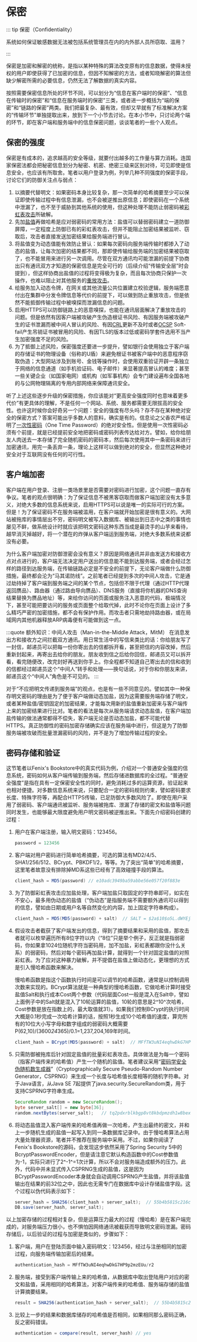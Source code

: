 # 保密

::: tip 保密（Confidentiality）

系统如何保证敏感数据无法被包括系统管理员在内的内外部人员所窃取、滥用？

:::

保密是加密和解密的统称，是指以某种特殊的算法改变原有的信息数据，使得未授权的用户即使获得了已加密的信息，但因不知解密的方法，或者知晓解密的算法但缺少解密所需的必要信息，仍然无法了解数据的真实内容。

按照需要保密信息所处的环节不同，可以划分为“信息在客户端时的保密”、“信息在传输时的保密”和“信息在服务端时的保密”三类，或者进一步概括为“端的保密”和“链路的保密”两类。我们把最复杂、最有效，但却又早就有了标准解决方案的“传输环节”单独提取出来，放到下一个小节去讨论。在本小节中，只讨论两个端的环节，即在客户端和服务端中的信息保密问题，谈谈笔者的一些个人观点。

## 保密的强度

保密是有成本的，追求越高的安全等级，就要付出越多的工作量与算力消耗。连国家保密法都会把秘密信息划分为秘密、机密、绝密三级来区别对待，可见即使是信息安全，也应该有所取舍。笔者以用户登录为例，列举几种不同强度的保密手段，讨论它们的防御关注点与弱点：

1. 以摘要代替明文：如果密码本身比较复杂，那一次简单的哈希摘要至少可以保证即使传输过程中有信息泄漏，也不会被逆推出原信息；即使密码在一个系统中泄漏了，也不至于威胁到其他系统的使用，但这种处理不能防止弱密码被[彩虹表攻击](https://en.wikipedia.org/wiki/Rainbow_table)所破解。
2. 先加[盐值](https://en.wikipedia.org/wiki/Salt_(cryptography))再做哈希是应对弱密码的常用方法：盐值可以替弱密码建立一道防御屏障，一定程度上防御已有的彩虹表攻击，但并不能阻止加密结果被监听、窃取后，攻击者直接发送加密结果给服务端进行冒认。
3. 将盐值变为动态值能有效防止冒认：如果每次密码向服务端传输时都掺入了动态的盐值，让每次加密的结果都不同，那即使传输给服务端的加密结果被窃取了，也不能冒用来进行另一次调用。尽管在双方通讯均可能泄漏的前提下协商出只有通讯双方才知道的保密信息是完全可行的（后续介绍“传输安全层”时会提到），但这样协商出盐值的过程将变得极为复杂，而且每次协商只保护一次操作，也难以阻止对其他服务的[重放攻击](https://en.wikipedia.org/wiki/Replay_attack)。
4. 给服务加入动态令牌，在网关或其他流量公共位置建立校验逻辑，服务端愿意付出在集群中分发令牌信息等代价的前提下，可以做到防止重放攻击，但是依然不能抵御传输过程中被嗅探而泄漏信息的问题。
5. 启用HTTPS可以防御链路上的恶意嗅探，也能在通讯层面解决了重放攻击的问题。但是依然有因客户端被攻破产生伪造根证书风险、有因服务端被攻破产生的证书泄漏而被中间人冒认的风险、有因[CRL](https://en.wikipedia.org/wiki/Certificate_revocation_list)更新不及时或者[OCSP](https://en.wikipedia.org/wiki/Online_Certificate_Status_Protocol) Soft-fail产生吊销证书被冒用的风险、有因TLS的版本过低或密码学套件选用不当产生加密强度不足的风险。
6. 为了抵御上述风险，保密强度还要进一步提升，譬如银行会使用独立于客户端的存储证书的物理设备（俗称的U盾）来避免根证书被客户端中的恶意程序窃取伪造；大型网站涉及到账号、金钱等操作时，会使用双重验证开辟一条独立于网络的信息通道（如手机验证码、电子邮件）来显著提高冒认的难度；甚至一些关键企业（如国家电网）或机构（如军事机构）会专门建设遍布全国各地的与公网物理隔离的专用内部网络来保障通讯安全。

听了上述这些逐步升级的保密措施，你应该能对“更高安全强度同时也意味着更多代价”有更具体的理解，不是任何一个网站、系统、服务都需要无限拔高的安全性。也许这时候你会好奇另一个问题：安全的强度有尽头吗？存不存在某种绝对安全的保密方式？答案可能出乎多数人的意料，确实是有的。信息论之父香农严格证明了[一次性密码](https://en.wikipedia.org/wiki/One-time_password)（One Time Password）的绝对安全性。但是使用一次性密码必须有个前提，就是已经提前安全地把密码或密码列表传达给对方。譬如，给你给朋友人肉送去一本存储了完全随机密码的密码本，然后每次使用其中一条密码来进行加密通讯，用完一条丢弃一条，理论上这样可以做到绝对的安全，但显然这种绝对安全对于互联网没有任何的可行性。

## 客户端加密

客户端在用户登录、注册一类场景里是否需要对密码进行加密，这个问题一直存有争议。笔者的观点很明确：为了保证信息不被黑客窃取而做客户端加密没有太多意义，对绝大多数的信息系统来说，启用HTTPS可以说是唯一的实际可行的方案。但是！为了保证密码不在服务端被滥用，在客户端就开始加密是很有意义的。大网站被拖库的事情层出不穷，密码明文被写入数据库、被输出到日志中之类的事情也屡见不鲜，做系统设计时就应该把明文密码这种东西当成是最烫手的山芋来看待，越早消灭掉越好，将一个潜在的炸弹从客户端运到服务端，对绝大多数系统来说都没有必要。

为什么客户端加密对防御泄密会没有意义？原因是网络通讯并非由发送方和接收方点对点进行的，客户端无法决定用户送出的信息能不能到达服务端，或者会经过怎样的路径到达服务端，在传输链路必定是不安全的前提下，无论客户端做什么防御措施，最终都会沦为“马其诺防线”。之前笔者已经提到多次的中间人攻击，它是通过劫持掉了客户端到服务端之间的某个节点，包括但不限于代理（通过HTTP代理返回赝品）、路由器（通过路由导向赝品）、DNS服务（直接将你机器的DNS查询结果替换为赝品地址）等，来给你访问的页面或服务注入恶意的代码，极端情况下，甚至可能把要访问的服务或页面整个给取代掉，此时不论你在页面上设计了多么精巧严密的加密措施，都不会有保护作用。而攻击者只需地劫持路由器，或在局域网内其他机器释放ARP病毒便有可能做到这一点。

:::quote 额外知识：中间人攻击（Man-in-the-Middle Attack，MitM）
在消息发出方和接收方之间拦截双方通讯。用日常生活中的写信来类比的话：你给朋友写了一封信，邮递员可以把每一份你寄出去的信都拆开看，甚至把信的内容改掉，然后重新封起来，再寄出去给你的朋友。朋友收到信之后给你回信，邮递员又可以拆开看，看完随便改，改完封好再送到你手上。你全程都不知道自己寄出去的信和收到的信都经过邮递员这个“中间人”转手和处理——换句话说，对于你和你朋友来讲，邮递员这个“中间人”角色是不可见的。
:::

对于“不应把明文传递到服务端”的观点，也是有一些不同意见的。譬如其中一种保存明文密码的理由是为了便于客户端做动态加盐，因为这需要服务端存储了明文，或者某种盐值/密钥固定的加密结果，才能每次用新的盐值重新加密来与客户端传上来的加密结果进行比对。笔者的看法是每次从服务端请求动态盐值，在客户端加盐传输的做法通常都得不偿失，客户端无论是否动态加盐，都不可能代替HTTPS。真正防御性的密码加密存储确实应该在服务端中进行，但这是为了防御服务端被攻破而批量泄漏密码的风险，并不是为了增加传输过程的安全。

## 密码存储和验证

这节笔者以Fenix's Bookstore中的真实代码为例，介绍对一个普通安全强度的信息系统，密码如何从客户端传输到服务端，然后存储进数据库的全过程。“普通安全强度”是指在具有一定保密安全性的同时，避免消耗过多的运算资源，验证起来也相对便捷。对多数信息系统来说，只要配合一定的密码规则约束，譬如密码要求长度、特殊字符等，再配合HTTPS传输，已足防御大多数风险了。即使在用户采用了弱密码、客户端通讯被监听、服务端被拖库、泄漏了存储的密文和盐值等问题同时发生，也能够最大限度避免用户明文密码被逆推出来。下面先介绍密码创建的过程：

1. 用户在客户端注册，输入明文密码：123456。

   ```java
   password = 123456
   ```

2. 客户端对用户密码进行简单哈希摘要，可选的算法有MD2/4/5、SHA1/256/512、BCrypt、PBKDF1/2，等等。为了突出“简单”的哈希摘要，这里笔者故意没有排除掉MD系这些已经有了高效碰撞手段的算法。

   ```java
   client_hash = MD5(password) // e10adc3949ba59abbe56e057f20f883e
   ```

3. 为了防御彩虹表攻击应加盐处理，客户端加盐只取固定的字符串即可，如实在不安心，最多用伪动态的盐值（“伪动态”是指服务端不需要额外通讯可以得到的信息，譬如由日期或用户名等自然变化的内容，加上固定字符串构成）。

   ```java
   client_hash = MD5(MD5(password) + salt)  // SALT = $2a$10$o5L.dWYEjZjaejOmN3x4Qu
   ```

4. 假设攻击者截获了客户端发出的信息，得到了摘要结果和采用的盐值，那攻击者就可以枚举遍历所有8位字符以内（“8位”只是举个例子，反正就是指弱密码，你如果拿1024位随机字符当密码用，加不加盐，彩虹表都跟你没什么关系）的弱密码，然后对每个密码再加盐计算，就得到一个针对固定盐值的对照彩虹表。为了应对这种暴力破解，并不提倡在盐值上做动态化，更理想的方式是引入慢哈希函数来解决。

   慢哈希函数是指这个函数执行时间是可以调节的哈希函数，通常是以控制调用次数来实现的。BCrypt算法就是一种典型的慢哈希函数，它做哈希计算时接受盐值Salt和执行成本Cost两个参数（代码层面Cost一般是混入在Salt中，譬如上面例子中的Salt就是混入了10轮运算的盐值，10轮的意思是2^10^次哈希，Cost参数是放在指数上的，最大取值就31）。如果我们控制BCrypt的执行时间大概是0.1秒完成一次哈希计算的话，按照1秒生成10个哈希值的速度，算完所有的10位大小写字母和数字组成的弱密码大概需要P(62,10)/(3600*24*365)/0.1=1,237,204,169年时间。
   
   ```java
   client_hash = BCrypt(MD5(password) + salt)  // MFfTW3uNI4eqhwDkG7HP9p2mzEUu/r2
   ```

6. 只需防御被拖库后针对固定盐值的批量彩虹表攻击。具体做法是为每一个密码（指客户端传来的哈希值）产生一个随机的盐值。笔者建议采用“[密码学安全伪随机数生成器](https://en.wikipedia.org/wiki/Cryptographically_secure_pseudorandom_number_generator)”（Cryptographically Secure Pseudo-Random Number Generator，CSPRNG）来生成一个长度与哈希值长度相等的随机字符串。对于Java语言，从Java SE 7起提供了java.security.SecureRandom类，用于支持CSPRNG字符串生成。

   ```java
   SecureRandom random = new SecureRandom();
   byte server_salt[] = new byte[36];
   random.nextBytes(server_salt);   // tq2pdxrblkbgp8vt8kbdpmzdh1w8bex
   ```

6. 将动态盐值混入客户端传来的哈希值再做一次哈希，产生出最终的密文，并和上一步随机生成的盐值一起写入到同一条数据库记录中。由于慢哈希算法占用大量处理器资源，笔者并不推荐在服务端中采用。不过，如果你阅读了Fenix's Bookstore的源码，会发现这步依然采用了Spring Security 5中的BcryptPasswordEncoder，但是请注意它默认构造函数中的Cost参数值为-1，实际只进行了2^-1^=1次计算，所以不会对服务端造成额外的压力。此外，代码中并未显式传入CSPRNG生成的盐值，这是因为BCryptPasswordEncoder本身就会自动调用CSPRNG产生盐值，并将该盐值输出在结果的前32位之中，因此也无需专门在数据库中设计存储盐值字段。这个过程以伪代码表示如下：

   ```java
   server_hash = SHA256(client_hash + server_salt);  // 55b4b5815c216cf80599990e781cd8974a1e384d49fbde7776d096e1dd436f67
   DB.save(server_hash, server_salt);
   ```

以上加密存储的过程相对复杂，但是运算压力最大的过程（慢哈希）是在客户端完成的，对服务端压力很小，也不惧怕因网络通讯被截获而导致明文密码泄漏。密码存储后，以后验证的过程与加密是类似的，步骤如下：


1. 客户端，用户在登陆页面中输入密码明文：123456，经过与注册相同的加密过程，向服务端传输加密后的结果。

   ```java
   authentication_hash = MFfTW3uNI4eqhwDkG7HP9p2mzEUu/r2
   ```

2. 服务端，接受到客户端传输上来的哈希值，从数据库中取出登陆用户对应的密文和盐值，采用相同的哈希算法，对客户端传来的哈希值、服务端存储的盐值计算摘要结果。

   ```java
   result = SHA256(authentication_hash + server_salt);  // 55b4b5815c216cf80599990e781cd8974a1e384d49fbde7776d096e1dd436f67
   ```

3. 比较上一步的结果和数据库储存的哈希值是否相同，如果相同那么密码正确，反之密码错误。

   ```java
   authentication = compare(result, server_hash) // yes
   ```

